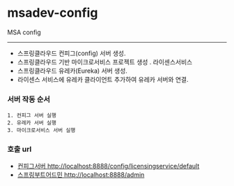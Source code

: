 # msadev-config
MSA config

---

* 스프링클라우드 컨피그(config) 서버 생성.
* 스프링클라우드 기반 마이크로서비스 프로젝트 생성 . 라이센스서비스
* 스프링클라우드 유레카(Eureka) 서버 생성.
* 라이센스 서비스에 유레카 클라이언트 추가하여 유레카 서버와 연결.

### 서버 작동 순서
```
1. 컨피그 서버 실행
2. 유레카 서버 실행
3. 마이크로서비스 서버 실행
```
### 호출 url
* [컨피그서버 http://localhost:8888/config/licensingservice/default](http://localhost:8888/config/licensingservice/default)
* [스프링부트어드민 http://localhost:8888/admin](http://localhost:8888/admin)
